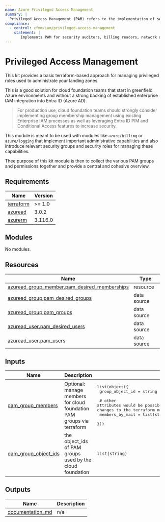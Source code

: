 ```yaml
---
name: Azure Privileged Access Management
summary: |
  Privileged Access Management (PAM) refers to the implementation of security measures and best practices to control and monitor access to critical resources within cloud platforms. For cloud foundation teams, it is about safeguarding administrative roles that enable access to core infrastructure, ensuring the security, compliance, and visibility needed to oversee application teams' cloud usage.
compliance:
  - control: cfmm/iam/privileged-access-management
    statement: |
       Implements PAM for security auditors, billing readers, network admins.
---
```


# Privileged Access Management

This kit provides a basic terraform-based approach for managing privileged roles used to administrate your landing zones.

This is a good solution for cloud foundation teams that start in greenfield Azure environments and without a strong
backing of established enterprise IAM integration into Entra ID (Azure AD).

> For production use, cloud foundation teams should strongly consider implementing group membership management using
> existing Enterprise IAM processes as well as leveraging Entra ID PIM and Conditional Access features to increase
> security.

This module is meant to be used with modules like `azure/billing` or `azure/logging` that implement important
administrative capabilities and also introduce relevant security groups and security roles for managing these capabilities.

Thee purpose of this kit module is then to collect the various PAM groups and permissions together and provide a central
and cohesive overview.


<!-- BEGIN_TF_DOCS -->
## Requirements

| Name | Version |
|------|---------|
| <a name="requirement_terraform"></a> [terraform](#requirement\_terraform) | >= 1.0 |
| <a name="requirement_azuread"></a> [azuread](#requirement\_azuread) | 3.0.2 |
| <a name="requirement_azurerm"></a> [azurerm](#requirement\_azurerm) | 3.116.0 |

## Modules

No modules.

## Resources

| Name | Type |
|------|------|
| [azuread_group_member.pam_desired_memberships](https://registry.terraform.io/providers/hashicorp/azuread/3.0.2/docs/resources/group_member) | resource |
| [azuread_group.pam_desired_groups](https://registry.terraform.io/providers/hashicorp/azuread/3.0.2/docs/data-sources/group) | data source |
| [azuread_group.pam_groups](https://registry.terraform.io/providers/hashicorp/azuread/3.0.2/docs/data-sources/group) | data source |
| [azuread_user.pam_desired_users](https://registry.terraform.io/providers/hashicorp/azuread/3.0.2/docs/data-sources/user) | data source |
| [azuread_user.pam_users](https://registry.terraform.io/providers/hashicorp/azuread/3.0.2/docs/data-sources/user) | data source |

## Inputs

| Name | Description | Type | Default | Required |
|------|-------------|------|---------|:--------:|
| <a name="input_pam_group_members"></a> [pam\_group\_members](#input\_pam\_group\_members) | Optional: manage members for cloud foundation PAM groups via terraform | <pre>list(object({<br/>    group_object_id = string<br/><br/>    # other attributes would be possible (e.g. UPN or mail_nickname) with small changes to the terraform module<br/>    members_by_mail = list(string)<br/>  }))</pre> | n/a | yes |
| <a name="input_pam_group_object_ids"></a> [pam\_group\_object\_ids](#input\_pam\_group\_object\_ids) | the object\_ids of PAM groups used by the cloud foundation | `list(string)` | n/a | yes |

## Outputs

| Name | Description |
|------|-------------|
| <a name="output_documentation_md"></a> [documentation\_md](#output\_documentation\_md) | n/a |
<!-- END_TF_DOCS -->

